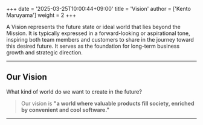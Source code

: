 +++
date = '2025-03-25T10:00:44+09:00'
title = 'Vision'
author = ['Kento Maruyama']
weight = 2
+++

A Vision represents the future state or ideal world that lies beyond the Mission. It is typically expressed in a forward-looking or aspirational tone, inspiring both team members and customers to share in the journey toward this desired future. It serves as the foundation for long-term business growth and strategic direction.

---

## Our Vision

What kind of world do we want to create in the future?

> Our vision is **"a world where valuable products fill society, enriched by convenient and cool software."**

---